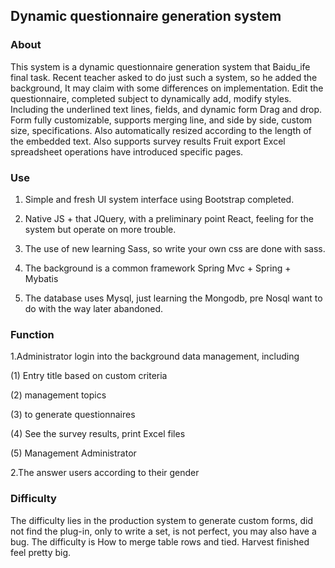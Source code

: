 ## Dynamic questionnaire generation system

### About

This system is a dynamic questionnaire generation system that Baidu_ife final task. Recent teacher asked to do just such a system, so he added the background,
It may claim with some differences on implementation. Edit the questionnaire, completed subject to dynamically add, modify styles. Including the underlined text lines, fields, and dynamic form
Drag and drop. Form fully customizable, supports merging line, and side by side, custom size, specifications. Also automatically resized according to the length of the embedded text. Also supports survey results
Fruit export Excel spreadsheet operations have introduced specific pages.

### Use

1. Simple and fresh UI system interface using Bootstrap completed.

2. Native JS + that JQuery, with a preliminary point React, feeling for the system but operate on more trouble.

3. The use of new learning Sass, so write your own css are done with sass.

4. The background is a common framework Spring Mvc + Spring + Mybatis

5. The database uses Mysql, just learning the Mongodb, pre Nosql want to do with the way later abandoned.

### Function

1.Administrator login into the background data management, including

(1) Entry title based on custom criteria

(2) management topics

(3) to generate questionnaires

(4) See the survey results, print Excel files

(5) Management Administrator

2.The answer users according to their gender

### Difficulty

The difficulty lies in the production system to generate custom forms, did not find the plug-in, only to write a set, is not perfect, you may also have a bug. The difficulty is
How to merge table rows and tied. Harvest finished feel pretty big.
